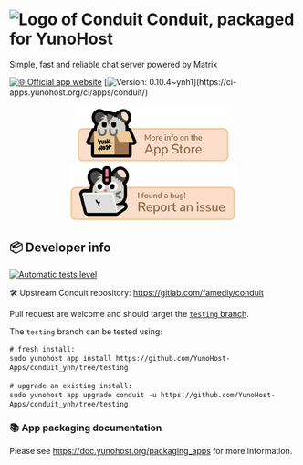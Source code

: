 <!--
N.B.: This README was automatically generated by <https://github.com/YunoHost/apps_tools/blob/main/readme_generator>
It shall NOT be edited by hand.
-->

<h1>
  <img src="https://raw.githubusercontent.com/YunoHost/apps/main/logos/conduit.png" width="32px" alt="Logo of Conduit">
  Conduit, packaged for YunoHost
</h1>

Simple, fast and reliable chat server powered by Matrix

[![🌐 Official app website](https://img.shields.io/badge/Official_app_website-darkgreen?style=for-the-badge)](https://conduit.rs/)
[![Version: 0.10.4~ynh1](https://img.shields.io/badge/Version-0.10.4~ynh1-rgba(0,150,0,1)?style=for-the-badge)](https://ci-apps.yunohost.org/ci/apps/conduit/)

<div align="center">
<a href="https://apps.yunohost.org/app/conduit"><img height="100px" src="https://github.com/YunoHost/yunohost-artwork/raw/refs/heads/main/badges/neopossum-badges/badge_more_info_on_the_appstore.svg"/></a>
<a href="https://github.com/YunoHost-Apps/conduit_ynh/issues"><img height="100px" src="https://github.com/YunoHost/yunohost-artwork/raw/refs/heads/main/badges/neopossum-badges/badge_report_an_issue.svg"/></a>
</div>

## 📦 Developer info

[![Automatic tests level](https://apps.yunohost.org/badge/cilevel/conduit)](https://ci-apps.yunohost.org/ci/apps/conduit/)

🛠️ Upstream Conduit repository: <https://gitlab.com/famedly/conduit>

Pull request are welcome and should target the [`testing` branch](https://github.com/YunoHost-Apps/conduit_ynh/tree/testing).

The `testing` branch can be tested using:
```
# fresh install:
sudo yunohost app install https://github.com/YunoHost-Apps/conduit_ynh/tree/testing

# upgrade an existing install:
sudo yunohost app upgrade conduit -u https://github.com/YunoHost-Apps/conduit_ynh/tree/testing
```

### 📚 App packaging documentation

Please see <https://doc.yunohost.org/packaging_apps> for more information.